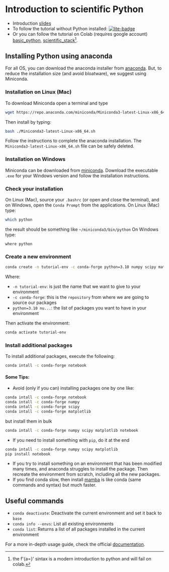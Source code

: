 # Introduction to scientific Python

* Introduction [slides](https://docs.google.com/presentation/d/1z4lad4-pvLIN9mDlBzrgP8ECNHYgkXbr0ZcQrcx7Uu4/edit?usp=sharing) 
* To follow the tutorial without Python installed: [![lite-badge](https://jupyterlite.rtfd.io/en/latest/_static/badge.svg)](https://lorenzocerrone.github.io/intro-to-scientific-python)
* Or you can follow the tutorial on Colab (requires google account)
[basic_python](https://colab.research.google.com/github/lorenzocerrone/intro-to-scientific-python/blob/main/notebooks/basic_python.ipynb),
[scientific_stack](https://colab.research.google.com/github/lorenzocerrone/intro-to-scientific-python/blob/main/notebooks/scientific_stack.ipynb)[^1].

[^1]: the f'{a=}' sintax is a modern introduction to python and will fail on colab.

## Installing Python using anaconda
For all OS, you can download the anaconda installer from [anaconda](https://www.anaconda.com/products/individual).
But, to reduce the installation size (and avoid bloatware), we suggest using Miniconda.
### Installation on Linux (Mac)
To download Miniconda open a terminal and type
```bash
wget https://repo.anaconda.com/miniconda/Miniconda3-latest-Linux-x86_64.sh
```
Then install by typing:
```bash
bash ./Miniconda3-latest-Linux-x86_64.sh
```
Follow the instructions to complete the anaconda installation. 
The `Miniconda3-latest-Linux-x86_64.sh` file can be safely deleted.

### Installation on Windows
Miniconda can be downloaded from [miniconda](https://docs.conda.io/en/latest/miniconda.html). Download the 
executable `.exe` for your Windows version and follow the installation instructions.

### Check your installation
On Linux (Mac), source your `.bashrc` (or  open and close the terminal), and on Windows, open the `Conda Prompt` from 
the applications. 
On Linux (Mac) type:
```bash
which python
```
the result should be something like `~/miniconda3/bin/python`
On Windows type:
```
where python
```

### Create a new environment
```bash
conda create -n tutorial-env -c conda-forge python=3.10 numpy scipy matplotlib
```
Where:
- `-n tutorial-env`: is just the name that we want to give to your environment
- `-c conda-forge`: this is the `repository` from where we are going to source our packages
- `python=3.10 nu...`: the list of packages you want to have in your environment

Then activate the environment:
```bash
conda activate tutorial-env
```

### Install additional packages
To install additional packages, execute the following:
```bash
conda intall -c conda-forge notebook
```
#### Some Tips: 
- Avoid (only if you can) installing packages one by one like:
```bash
conda intall -c conda-forge notebook
conda intall -c conda-forge numpy
conda intall -c conda-forge scipy
conda intall -c conda-forge matplotlib
```
but install them in bulk 
```bash
conda intall -c conda-forge numpy scipy matplotlib notebook
```
- If you need to install something with `pip`, do it at the end
```bash
conda intall -c conda-forge numpy scipy matplotlib
pip install notebook
```

- If you try to install something on an environment that has been modified many times, and anaconda struggles to 
install the package. Then recreate the environment from scratch, including all the new packages. 
- If you find conda slow, then install [mamba](https://github.com/mamba-org/mamba) is like conda (same commands and syntax) but much faster. 

## Useful commands
- `conda deactivate`: Deactivate the current environment and set it back to `base`
- `conda info --envs`: List all existing environments  
- `conda list`: Returns a list of all packages installed in the current environment 
  
For a more in-depth usage guide, check the official [documentation](https://docs.conda.io/projects/conda/en/latest/commands.html).
